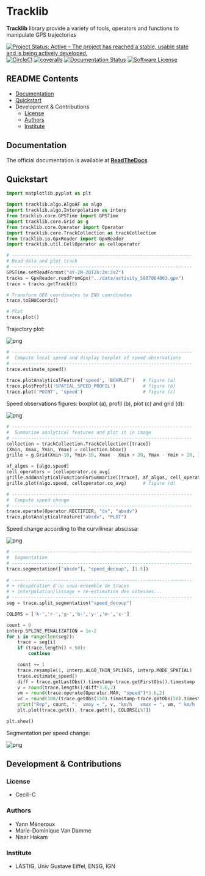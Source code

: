 
# Tracklib
**Tracklib** library provide a variety of tools, operators and functions to manipulate GPS trajectories

[![Project Status: Active – The project has reached a stable, usable state and is being actively developed.](https://www.repostatus.org/badges/latest/active.svg)](https://www.repostatus.org/#active)
[![CircleCI](https://img.shields.io/circleci/project/github/umrlastig/tracklib/main.svg?style=flat-square&label=CircleCI)](https://circleci.com/gh/umrlastig/tracklib)
[![coveralls](https://img.shields.io/coveralls/github/umrlastig/tracklib/main.svg?style=flat-square&label=Coverage)](https://coveralls.io/github/umrlastig/tracklib)
[![Documentation Status](https://readthedocs.org/projects/tracklib/badge/?version=latest)](https://tracklib.readthedocs.io/en/latest/?badge=latest)
[![Software License](https://img.shields.io/badge/Licence-Cecill--C-orange.svg?style=flat)](https://github.com/umrlastig/tracklib/blob/main/LICENCE)



## README Contents

- [Documentation](#Documentation)
- [Quickstart](#Quickstart)
- Development & Contributions
    - [License](#License)
    - [Authors](#Authors)
	- [Institute](#Institute)


## Documentation

The official documentation is available at **[ReadTheDocs](https://tracklib.readthedocs.io)**


## Quickstart 

```python
import matplotlib.pyplot as plt

import tracklib.algo.AlgoAF as algo
import tracklib.algo.Interpolation as interp
from tracklib.core.GPSTime import GPSTime
import tracklib.core.Grid as g
from tracklib.core.Operator import Operator
import tracklib.core.TrackCollection as trackCollection
from tracklib.io.GpxReader import GpxReader
import tracklib.util.CellOperator as celloperator

# ------------------------------------------------------------------
# Read data and plot track
# ------------------------------------------------------------------
GPSTime.setReadFormat("4Y-2M-2DT2h:2m:2sZ")
tracks = GpxReader.readFromGpx("../data/activity_5807084803.gpx")
trace = tracks.getTrack(0)

# Transform GEO coordinates to ENU coordinates
trace.toENUCoords()

# Plot
trace.plot()
```

Trajectory plot:

![png](https://tracklib.readthedocs.io/en/latest/_images/quickstart_1.png)

```python
# ------------------------------------------------------------------
#  Compute local speed and display boxplot of speed observations
# ------------------------------------------------------------------
trace.estimate_speed()
	
trace.plotAnalyticalFeature('speed', 'BOXPLOT')   # figure (a)
trace.plotProfil('SPATIAL_SPEED_PROFIL')          # figure (b)
trace.plot('POINT', 'speed')                      # figure (c)
```

Speed observations figures: boxplot (a), profil (b), plot (c) and grid (d):

![png](https://tracklib.readthedocs.io/en/latest/_images/Plot_Speed_4methods.png)

```python
# ------------------------------------------------------------------
#  Summarize analytical features and plot it in image
# ------------------------------------------------------------------
collection = trackCollection.TrackCollection([trace])
(Xmin, Xmax, Ymin, Ymax) = collection.bbox()
grille = g.Grid(Xmin-10, Ymin-10, Xmax - Xmin + 20, Ymax - Ymin + 20, 3)

af_algos = [algo.speed]
cell_operators = [celloperator.co_avg]
grille.addAnalyticalFunctionForSummarize([trace], af_algos, cell_operators)
grille.plot(algo.speed, celloperator.co_avg)      # figure (d)
```

```python
# ------------------------------------------------------------------
#  Compute speed change 
# ------------------------------------------------------------------
trace.operate(Operator.RECTIFIER, "dv", "absdv")
trace.plotAnalyticalFeature("absdv", "PLOT")
```

Speed change according to the curvilinear abscissa:

![png](https://tracklib.readthedocs.io/en/latest/_images/quickstart_3.png)

```python
# ------------------------------------------------------------------
#  Segmentation
# ------------------------------------------------------------------
trace.segmentation(["absdv"], "speed_decoup", [1.5])
	
# ------------------------------------------------------------------
# + récupération d'un sous-ensemble de traces 
# + interpolation/lissage + ré-estimation des vitesses...
# ------------------------------------------------------------------
seg = trace.split_segmentation("speed_decoup")

COLORS = ['k-','r-','g-','b-','y-','m-','c-']

count = 0
interp.SPLINE_PENALIZATION = 1e-2
for i in range(len(seg)):
	trace = seg[i]
	if (trace.length() < 50):
		continue

	count += 1
	trace.resample(1, interp.ALGO_THIN_SPLINES, interp.MODE_SPATIAL)
	trace.estimate_speed()
	diff = trace.getLastObs().timestamp-trace.getFirstObs().timestamp
	v = round(trace.length()/diff*3.6,2)
	vm = round(trace.operate(Operator.MAX, "speed")*3.6,2)
	vc = round(100/(trace.getObs(150).timestamp-trace.getObs(50).timestamp)*3.6,2)
	print("Rep", count, ":  vmoy = ", v, "km/h   vmax = ", vm, " km/h   vc = ", vc, "km/h")
	plt.plot(trace.getX(), trace.getY(), COLORS[i%7])

plt.show()
```

Segmentation per speed change:

![png](https://tracklib.readthedocs.io/en/latest/_images/quickstart_4.png)


## Development & Contributions

### License
- Cecill-C

### Authors
- Yann Méneroux
- Marie-Dominique Van Damme
- Nisar Hakam

### Institute
- LASTIG, Univ Gustave Eiffel, ENSG, IGN










